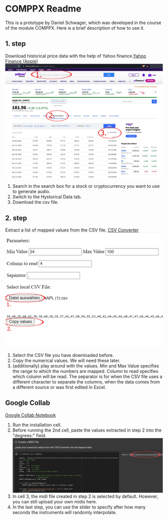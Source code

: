 # COMPPX Readme

This is a prototype by Daniel Schwager, which was developed in the course of the module COMPPX.
Here is a brief description of how to use it.

## 1. step

Download historical price data with the help of Yahoo finance.<a href="https://finance.yahoo.com/quote/AAPL/history/" target="_blank">Yahoo Finance (Apple)</a>
![Yahoo Image](content/yahoo.png)

1. Search in the search box for a stock or cryptocurrency you want to use to generate audio.
2. Switch to the Hystorical Data tab.
3. Download the csv file.

## 2. step

Extract a list of mapped values from the CSV file.
[CSV Converter](csv_converter/index.html)
![Converter Image](content/csv.png)

1. Select the CSV file you have downloaded before.
2. Copy the numerical values. We will need these later.
3. (additionally)
   play around with the values. Min and Max Value specifies the range to which the numbers are mapped. Column to read specifies which column will be read. The separator is for when the CSV file uses a different character to separate the columns, when the data comes from a different source or was first edited in Excel.

## Google Collab

<a href="https://colab.research.google.com/drive/1vz6apDn68PF9NG3faSi9S6VAQKqy6FsE?usp=sharing/" target="_blank">Google Collab Notebook</a>

1. Run the installation cell.
2. Before running the 2nd cell, paste the values extracted in step 2 into the "degrees:" field.
   ![Midi Image](content/midi.png)
3. In cell 3, the midi file created in step 2 is selected by default. However, you can still upload your own midis here.
4. In the last step, you can use the slider to specify after how many seconds the instruments will randomly interpolate.
